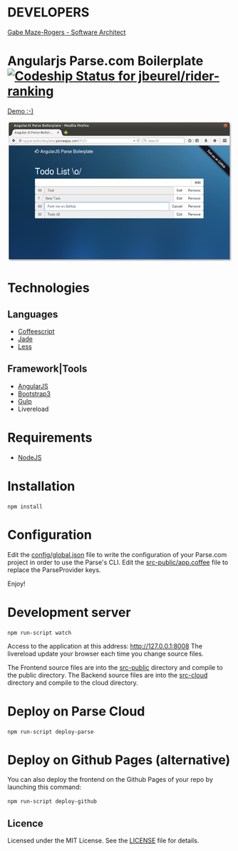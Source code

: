 # DEVELOPERS
[Gabe Maze-Rogers - Software Architect](gmazerog@ucsd.edu) 

Angularjs Parse.com Boilerplate  [ ![Codeship Status for jbeurel/rider-ranking](https://codeship.com/projects/353a5570-49bb-0132-890d-62ad83b9cfff/status?branch=master)](https://codeship.com/projects/55198)
===============================

[Demo :-)](http://ng-parse-boilerplate.parseapp.com)

![Demo Screenshot](./doc/angular-parse-boilerplate.png)

# Technologies

## Languages
- [Coffeescript](http://coffeescript.org/)
- [Jade](http://jade-lang.com/)
- [Less](http://www.lesscss.org/)

## Framework|Tools
- [AngularJS](http://angularjs.org/)
- [Bootstrap3](http://getbootstrap.com/)
- [Gulp](http://gulpjs.com/)
- Livereload

# Requirements

- [NodeJS](http://nodejs.org/)

# Installation

  `npm install`

# Configuration

Edit the [config/global.json](./config/global.json) file to write the configuration of your Parse.com project in order to use the Parse's CLI.
Edit the [src-public/app.coffee](./src-public/app.coffee) file to replace the ParseProvider keys.

Enjoy!

# Development server

  `npm run-script watch`

Access to the application at this address: http://127.0.0.1:8008
The livereload update your browser each time you change source files.

The Frontend source files are into the [src-public](./src-public) directory and compile to the public directory.
The Backend source files are into the [src-cloud](./src-cloud) directory and compile to the cloud directory.

# Deploy on Parse Cloud

  `npm run-script deploy-parse`

# Deploy on Github Pages (alternative)

You can also deploy the frontend on the Github Pages of your repo by launching this command:

  `npm run-script deploy-github`

## Licence

Licensed under the MIT License. See the [LICENSE](LICENSE) file for details.
